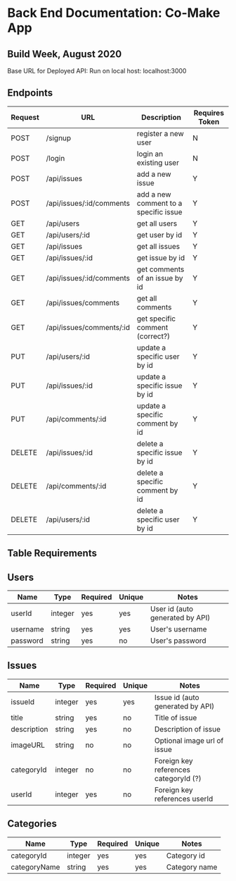 # Back End Documentation: Co-Make App 
## Build Week, August 2020

Base URL for Deployed API: 
Run on local host: localhost:3000

## **Endpoints**

| Request | URL | Description | Requires Token |
|----------|----------|----------|----------|
|POST | /signup | register a new user | N |
|POST | /login | login an existing user | N |
|POST | /api/issues | add a new issue | Y |
|POST | /api/issues/:id/comments | add a new comment to a specific issue | Y|
|GET | /api/users | get all users | Y |
|GET | /api/users/:id | get  user by id | Y |
|GET | /api/issues | get all issues | Y |
|GET | /api/issues/:id | get issue by id | Y |
|GET | /api/issues/:id/comments | get comments of an issue by id | Y|
|GET | /api/issues/comments | get all comments | Y |
|GET | /api/issues/comments/:id | get specific comment (correct?)| Y |
|PUT | /api/users/:id | update a specific user by id | Y |
|PUT | /api/issues/:id | update a specific issue by id | Y|
|PUT | /api/comments/:id | update a specific comment by id | Y |
|DELETE | /api/issues/:id | delete a specific issue by id | Y |
|DELETE | /api/comments/:id | delete a specific comment by id | Y |
|DELETE | /api/users/:id | delete a specific user by id | Y |

## **Table Requirements**

## **Users**
|Name | Type | Required | Unique | Notes |
|------|------|------|------|------|
| userId | integer | yes | yes | User id (auto generated by API) |
|username | string | yes | yes | User's username |
|password | string | yes | no| User's password |


## **Issues**
|Name | Type | Required | Unique | Notes |
|------|------|------|------|------|
| issueId | integer | yes | yes | Issue id (auto generated by API)|
|title | string | yes | no | Title of issue |
|description | string | yes | no | Description of issue |
|imageURL | string | no | no | Optional image url of issue |
|categoryId | integer | no | no | Foreign key references categoryId (?)
|userId | integer | yes | no | Foreign key references userId |

## **Categories**
|Name | Type | Required | Unique | Notes |
|------|------|------|------|------|
|categoryId | integer | yes | yes | Category id |
|categoryName | string | yes | yes | Category name |